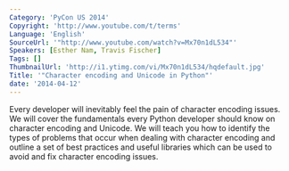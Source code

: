 ```yaml
---
Category: 'PyCon US 2014'
Copyright: 'http://www.youtube.com/t/terms'
Language: 'English'
SourceUrl: '"http://www.youtube.com/watch?v=Mx70n1dL534"'
Speakers: [Esther Nam, Travis Fischer]
Tags: []
ThumbnailUrl: 'http://i1.ytimg.com/vi/Mx70n1dL534/hqdefault.jpg'
Title: '"Character encoding and Unicode in Python"'
date: '2014-04-12'
---
```

Every developer will inevitably feel the pain of character encoding issues. We will cover the fundamentals every Python developer should know on character encoding and Unicode. We will teach you how to identify the types of problems that occur when dealing with character encoding and outline a set of best practices and useful libraries which can be used to avoid and fix character encoding issues.